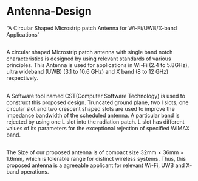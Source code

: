 # Antenna-Design
“A Circular Shaped Microstrip patch Antenna for Wi-Fi/UWB/X-band Applications”
##
A circular shaped Microstrip patch antenna with single band notch characteristics is designed by using relevant standards of various principles.  This Antenna is used for applications in Wi-Fi (2.4 to 5.8GHz), ultra wideband (UWB) (3.1 to 10.6 GHz) and X band (8 to 12 GHz) respectively.
##
A Software tool named CST(Computer Software Technology) is used to construct this proposed design.
Truncated ground plane, two I slots, one circular slot and two crescent shaped slots are used to improve the impedance bandwidth of the scheduled antenna.
A particular band is rejected by using one L slot into the radiation patch. L slot has different values of its parameters for the exceptional rejection
of specified WIMAX band.
##
The Size of our proposed antenna is of compact size 32mm × 36mm × 1.6mm,
which is tolerable range for distinct wireless systems. Thus, this proposed antenna is a agreeable applicant for relevant Wi-Fi, UWB and X-band operations.


